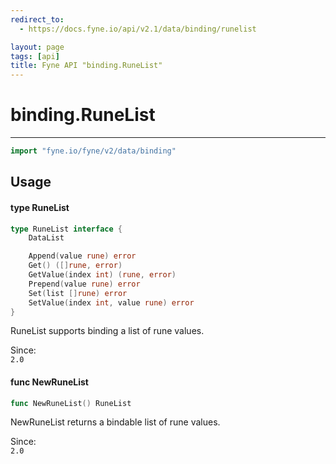 ```yaml
---
redirect_to:
  - https://docs.fyne.io/api/v2.1/data/binding/runelist

layout: page
tags: [api]
title: Fyne API "binding.RuneList"
---
```



# binding.RuneList
---
```go
import "fyne.io/fyne/v2/data/binding"
```

## Usage

#### type RuneList

```go
type RuneList interface {
	DataList

	Append(value rune) error
	Get() ([]rune, error)
	GetValue(index int) (rune, error)
	Prepend(value rune) error
	Set(list []rune) error
	SetValue(index int, value rune) error
}
```

RuneList supports binding a list of rune values.


<div class="since">Since: <code>
2.0</code></div>

#### func  NewRuneList

```go
func NewRuneList() RuneList
```
NewRuneList returns a bindable list of rune values.


<div class="since">Since: <code>
2.0</code></div>
